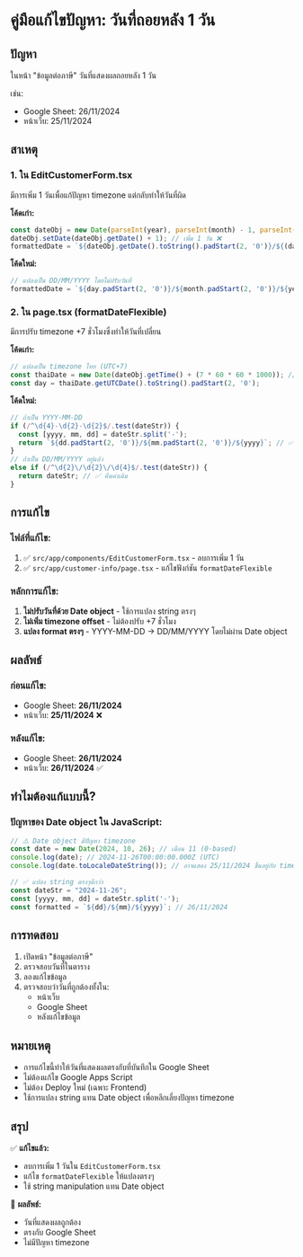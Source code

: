 # คู่มือแก้ไขปัญหา: วันที่ถอยหลัง 1 วัน

## ปัญหา
ในหน้า "ข้อมูลต่อภาษี" วันที่แสดงผลถอยหลัง 1 วัน

เช่น:
- Google Sheet: 26/11/2024
- หน้าเว็บ: 25/11/2024

## สาเหตุ

### 1. ใน EditCustomerForm.tsx
มีการเพิ่ม 1 วันเพื่อแก้ปัญหา timezone แต่กลับทำให้วันที่ผิด

**โค้ดเก่า:**
```typescript
const dateObj = new Date(parseInt(year), parseInt(month) - 1, parseInt(day));
dateObj.setDate(dateObj.getDate() + 1); // เพิ่ม 1 วัน ❌
formattedDate = `${dateObj.getDate().toString().padStart(2, '0')}/${(dateObj.getMonth() + 1).toString().padStart(2, '0')}/${dateObj.getFullYear()}`;
```

**โค้ดใหม่:**
```typescript
// แปลงเป็น DD/MM/YYYY โดยไม่ปรับวันที่
formattedDate = `${day.padStart(2, '0')}/${month.padStart(2, '0')}/${year}`;
```

### 2. ใน page.tsx (formatDateFlexible)
มีการปรับ timezone +7 ชั่วโมงซึ่งทำให้วันที่เปลี่ยน

**โค้ดเก่า:**
```typescript
// แปลงเป็น timezone ไทย (UTC+7)
const thaiDate = new Date(dateObj.getTime() + (7 * 60 * 60 * 1000)); // ❌
const day = thaiDate.getUTCDate().toString().padStart(2, '0');
```

**โค้ดใหม่:**
```typescript
// ถ้าเป็น YYYY-MM-DD
if (/^\d{4}-\d{2}-\d{2}$/.test(dateStr)) {
  const [yyyy, mm, dd] = dateStr.split('-');
  return `${dd.padStart(2, '0')}/${mm.padStart(2, '0')}/${yyyy}`; // ✅ แปลงตรงๆ
}
// ถ้าเป็น DD/MM/YYYY อยู่แล้ว
else if (/^\d{2}\/\d{2}\/\d{4}$/.test(dateStr)) {
  return dateStr; // ✅ คืนค่าเดิม
}
```

## การแก้ไข

### ไฟล์ที่แก้ไข:
1. ✅ `src/app/components/EditCustomerForm.tsx` - ลบการเพิ่ม 1 วัน
2. ✅ `src/app/customer-info/page.tsx` - แก้ไขฟังก์ชัน `formatDateFlexible`

### หลักการแก้ไข:
1. **ไม่ปรับวันที่ด้วย Date object** - ใช้การแปลง string ตรงๆ
2. **ไม่เพิ่ม timezone offset** - ไม่ต้องปรับ +7 ชั่วโมง
3. **แปลง format ตรงๆ** - YYYY-MM-DD → DD/MM/YYYY โดยไม่ผ่าน Date object

## ผลลัพธ์

### ก่อนแก้ไข:
- Google Sheet: **26/11/2024**
- หน้าเว็บ: **25/11/2024** ❌

### หลังแก้ไข:
- Google Sheet: **26/11/2024**
- หน้าเว็บ: **26/11/2024** ✅

## ทำไมต้องแก้แบบนี้?

### ปัญหาของ Date object ใน JavaScript:
```javascript
// ⚠️ Date object มีปัญหา timezone
const date = new Date(2024, 10, 26); // เดือน 11 (0-based)
console.log(date); // 2024-11-26T00:00:00.000Z (UTC)
console.log(date.toLocaleDateString()); // อาจแสดง 25/11/2024 ขึ้นอยู่กับ timezone

// ✅ แปลง string ตรงๆดีกว่า
const dateStr = "2024-11-26";
const [yyyy, mm, dd] = dateStr.split('-');
const formatted = `${dd}/${mm}/${yyyy}`; // 26/11/2024
```

## การทดสอบ

1. เปิดหน้า "ข้อมูลต่อภาษี"
2. ตรวจสอบวันที่ในตาราง
3. ลองแก้ไขข้อมูล
4. ตรวจสอบว่าวันที่ถูกต้องทั้งใน:
   - หน้าเว็บ
   - Google Sheet
   - หลังแก้ไขข้อมูล

## หมายเหตุ

- การแก้ไขนี้ทำให้วันที่แสดงผลตรงกับที่บันทึกใน Google Sheet
- ไม่ต้องแก้ไข Google Apps Script
- ไม่ต้อง Deploy ใหม่ (เฉพาะ Frontend)
- ใช้การแปลง string แทน Date object เพื่อหลีกเลี่ยงปัญหา timezone

## สรุป

✅ **แก้ไขแล้ว:**
- ลบการเพิ่ม 1 วันใน `EditCustomerForm.tsx`
- แก้ไข `formatDateFlexible` ให้แปลงตรงๆ
- ใช้ string manipulation แทน Date object

🚀 **ผลลัพธ์:**
- วันที่แสดงผลถูกต้อง
- ตรงกับ Google Sheet
- ไม่มีปัญหา timezone

